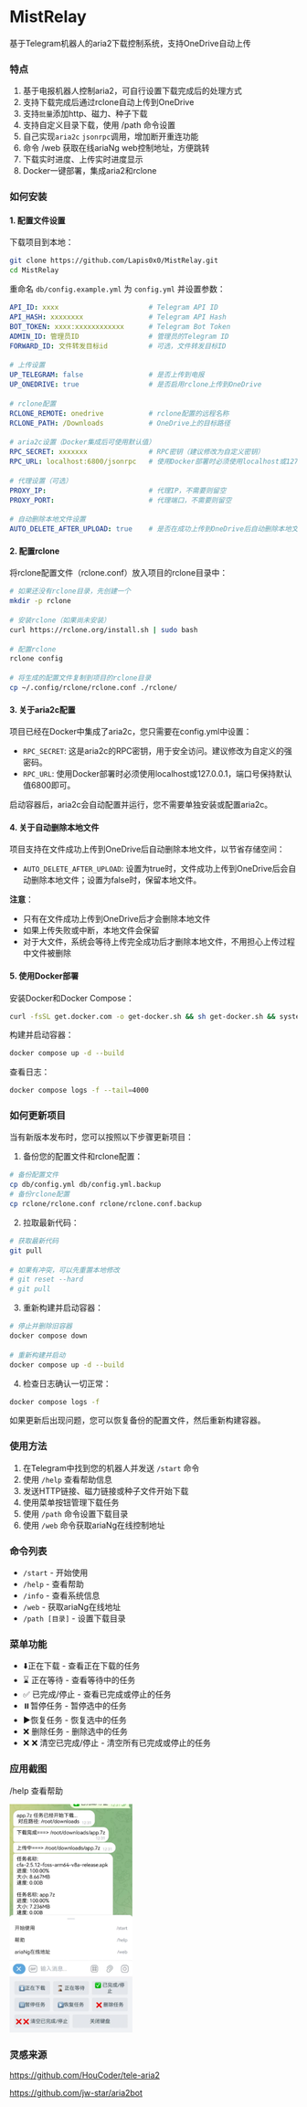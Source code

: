 # MistRelay

基于Telegram机器人的aria2下载控制系统，支持OneDrive自动上传

### 特点

1. 基于电报机器人控制aria2，可自行设置下载完成后的处理方式
2. 支持下载完成后通过rclone自动上传到OneDrive
3. 支持`批量`添加http、磁力、种子下载
4. 支持自定义目录下载，使用 /path 命令设置
5. 自己实现`aria2c` `jsonrpc`调用，增加断开重连功能
6. 命令 /web 获取在线ariaNg web控制地址，方便跳转
7. 下载实时进度、上传实时进度显示
8. Docker一键部署，集成aria2和rclone

### 如何安装

#### 1. 配置文件设置

下载项目到本地：

```bash
git clone https://github.com/Lapis0x0/MistRelay.git
cd MistRelay
```

重命名 `db/config.example.yml` 为 `config.yml` 并设置参数：

```yaml
API_ID: xxxx                      # Telegram API ID
API_HASH: xxxxxxxx                # Telegram API Hash
BOT_TOKEN: xxxx:xxxxxxxxxxxx      # Telegram Bot Token
ADMIN_ID: 管理员ID                 # 管理员的Telegram ID
FORWARD_ID: 文件转发目标id          # 可选，文件转发目标ID

# 上传设置
UP_TELEGRAM: false                # 是否上传到电报
UP_ONEDRIVE: true                 # 是否启用rclone上传到OneDrive

# rclone配置
RCLONE_REMOTE: onedrive           # rclone配置的远程名称
RCLONE_PATH: /Downloads           # OneDrive上的目标路径

# aria2c设置（Docker集成后可使用默认值）
RPC_SECRET: xxxxxxx               # RPC密钥（建议修改为自定义密钥）
RPC_URL: localhost:6800/jsonrpc   # 使用Docker部署时必须使用localhost或127.0.0.1

# 代理设置（可选）
PROXY_IP:                         # 代理IP，不需要则留空
PROXY_PORT:                       # 代理端口，不需要则留空

# 自动删除本地文件设置
AUTO_DELETE_AFTER_UPLOAD: true    # 是否在成功上传到OneDrive后自动删除本地文件
```

#### 2. 配置rclone

将rclone配置文件（rclone.conf）放入项目的rclone目录中：

```bash
# 如果还没有rclone目录，先创建一个
mkdir -p rclone

# 安装rclone（如果尚未安装）
curl https://rclone.org/install.sh | sudo bash

# 配置rclone
rclone config

# 将生成的配置文件复制到项目的rclone目录
cp ~/.config/rclone/rclone.conf ./rclone/
```

#### 3. 关于aria2c配置

项目已经在Docker中集成了aria2c，您只需要在config.yml中设置：

- `RPC_SECRET`: 这是aria2c的RPC密钥，用于安全访问。建议修改为自定义的强密码。
- `RPC_URL`: 使用Docker部署时必须使用localhost或127.0.0.1，端口号保持默认值6800即可。

启动容器后，aria2c会自动配置并运行，您不需要单独安装或配置aria2c。

#### 4. 关于自动删除本地文件

项目支持在文件成功上传到OneDrive后自动删除本地文件，以节省存储空间：

- `AUTO_DELETE_AFTER_UPLOAD`: 设置为true时，文件成功上传到OneDrive后会自动删除本地文件；设置为false时，保留本地文件。

**注意**：
- 只有在文件成功上传到OneDrive后才会删除本地文件
- 如果上传失败或中断，本地文件会保留
- 对于大文件，系统会等待上传完全成功后才删除本地文件，不用担心上传过程中文件被删除

#### 5. 使用Docker部署

安装Docker和Docker Compose：

```bash
curl -fsSL get.docker.com -o get-docker.sh && sh get-docker.sh && systemctl enable docker && systemctl start docker
```

构建并启动容器：

```bash
docker compose up -d --build
```

查看日志：

```bash
docker compose logs -f --tail=4000
```

### 如何更新项目

当有新版本发布时，您可以按照以下步骤更新项目：

1. 备份您的配置文件和rclone配置：

```bash
# 备份配置文件
cp db/config.yml db/config.yml.backup
# 备份rclone配置
cp rclone/rclone.conf rclone/rclone.conf.backup
```

2. 拉取最新代码：

```bash
# 获取最新代码
git pull

# 如果有冲突，可以先重置本地修改
# git reset --hard
# git pull
```

3. 重新构建并启动容器：

```bash
# 停止并删除旧容器
docker compose down

# 重新构建并启动
docker compose up -d --build
```

4. 检查日志确认一切正常：

```bash
docker compose logs -f
```

如果更新后出现问题，您可以恢复备份的配置文件，然后重新构建容器。

### 使用方法

1. 在Telegram中找到您的机器人并发送 `/start` 命令
2. 使用 `/help` 查看帮助信息
3. 发送HTTP链接、磁力链接或种子文件开始下载
4. 使用菜单按钮管理下载任务
5. 使用 `/path` 命令设置下载目录
6. 使用 `/web` 命令获取ariaNg在线控制地址

### 命令列表

- `/start` - 开始使用
- `/help` - 查看帮助
- `/info` - 查看系统信息
- `/web` - 获取ariaNg在线地址
- `/path [目录]` - 设置下载目录

### 菜单功能

- ⬇️正在下载 - 查看正在下载的任务
- ⌛️ 正在等待 - 查看等待中的任务
- ✅ 已完成/停止 - 查看已完成或停止的任务
- ⏸️暂停任务 - 暂停选中的任务
- ▶️恢复任务 - 恢复选中的任务
- ❌ 删除任务 - 删除选中的任务
- ❌ ❌ 清空已完成/停止 - 清空所有已完成或停止的任务

### 应用截图

/help 查看帮助

<img alt="img.png" height="400" src="./img.png" />

### 灵感来源

https://github.com/HouCoder/tele-aria2

https://github.com/jw-star/aria2bot
